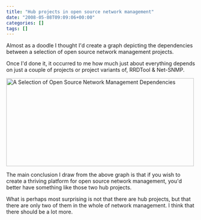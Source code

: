 ```yaml
---
title: "Hub projects in open source network management"
date: "2008-05-08T09:09:06+00:00"
categories: []
tags: []
---
```


Almost as a doodle I thought I'd create a graph depicting the dependencies between a selection of open source  network management projects.

Once I'd done it, it occurred to me how much just about everything depends on just a couple of projects or project variants of, RRDTool &amp; Net-SNMP.

<a href="http://techteapot.com/wp-content/uploads/2008/05/ossnms-dependencies1.jpg"><img class="alignnone size-full wp-image-418" title="ossnms-dependencies1" src="http://techteapot.com/wp-content/uploads/2008/05/ossnms-dependencies1.jpg" alt="A Selection of Open Source Network Management Dependencies" width="500" height="235" /></a>

The main conclusion I draw from the above graph is that if you wish to create a thriving platform for open source network management, you'd better have something like those two hub projects.

What is perhaps most surprising is not that there are hub projects, but that there are only two of them in the whole of network management. I think that there should be a lot more.
